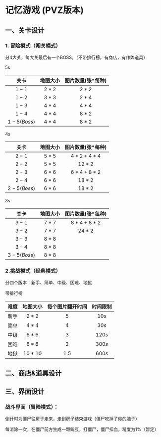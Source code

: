 # 记忆游戏 (PVZ版本)

## 一、关卡设计

### 1. 冒险模式（闯关模式）

分4大关，每大关最后有一个BOSS。（不带排行榜，有商店，有作弊道具）

5s

|    关卡     | 地图大小 | 图片数量(张*每种) |
| :---------: | :------: | :---------------: |
|    $1-1$    |  $2*2$   |       $2*2$       |
|    $1-2$    |  $3*3$   |       $2*4$       |
|    $1-3$    |  $4*4$   |       $4*4$       |
|    $1-4$    |  $4*4$   |       $8*2$       |
| $1-5(Boss)$ |  $4*4$   |       $8*2$       |

4s

|    关卡     | 地图大小 | 图片数量(张*每种) |
| :---------: | :------: | :---------------: |
|    $2-1$    |  $5*5$   |    $4*2 + 4*4$    |
|    $2-2$    |  $5*5$   |      $12*2$       |
|    $2-3$    |  $6*6$   |    $6*4 + 8*2$    |
|    $2-4$    |  $6*6$   |      $18*2$       |
| $2-5(Boss)$ |  $6*6$   |      $18*2$       |

3s

|    关卡     | 地图大小 | 图片数量(张*每种) |
| :---------: | :------: | :---------------: |
|    $3-1$    |  $7*7$   |    $8*4 + 8*2$    |
|    $3-2$    |  $7*7$   |      $24*2$       |
|    $3-3$    |  $8*8$   |                   |
|    $3-4$    |  $8*8$   |                   |
| $3-5(Boss)$ |  $8*8$   |                   |

### 2.挑战模式（经典模式）

分四个版本：新手、简单、中级、困难、地狱

带排行榜

| 难度 | 地图大小 | 每个图片翻开时间 | 时间限制 |
| :--: | :------: | :--------------: | :------: |
| 新手 |  $2*2$   |       $5$        |  $10s$   |
| 简单 |  $4*4$   |       $4$        |  $30s$   |
| 中级 |  $6*6$   |       $3$        |  $120s$  |
| 困难 |  $8*8$   |       $2$        |  $300s$  |
| 地狱 | $10*10$  |      $1.5$       |  $600s$  |

## 二、商店&道具设计





## 三、界面设计

### 战斗界面（冒险模式）：

倒计时为僵尸往房子走来，走到房子结束游戏（僵尸吃掉了你的脑子）

每消除一次，在僵尸前方生成一颗豌豆，打僵尸，僵尸扣血，精度为1%（暂定）

